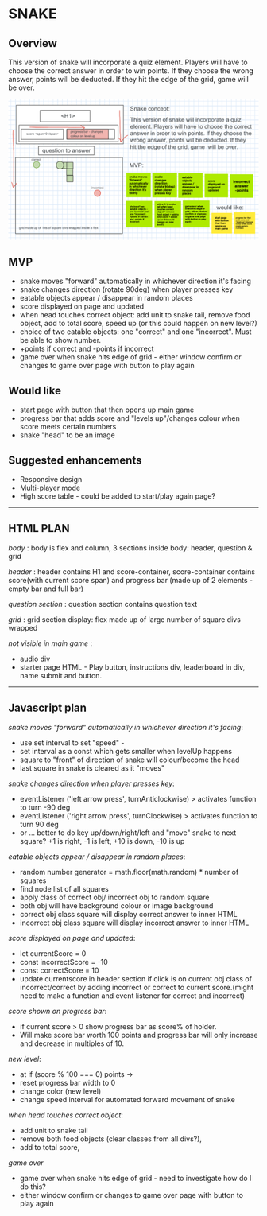 # SNAKE

## Overview
This version of snake will incorporate a quiz element. Players will have to choose the correct answer in order to win points. If they choose the wrong answer, points will be deducted. If they hit the edge of the grid, game  will be over.

![snake plan](/plan/Wireframe.png)

## MVP
* snake moves "forward" automatically in whichever direction it's facing
* snake changes direction (rotate 90deg) when player presses key
* eatable objects appear / disappear in random places
* score displayed on page and updated
* when head touches correct object: add unit to snake tail, remove food object, add to total score, speed up (or this could happen on new level?)
* choice of two eatable objects: one "correct" and one "incorrect". Must be able to show number.
* +points if correct and -points if incorrect
* game over when snake hits edge of grid - either window confirm or changes to game over page with button to play again

## Would like
* start page with button that then opens up main game
* progress bar that adds score and "levels up"/changes colour when score meets certain numbers
* snake "head" to be an image

## Suggested enhancements
* Responsive design
* Multi-player mode
* High score table - could be added to start/play again page?

---
## HTML PLAN
_body_ :
 body is flex and column,
3 sections inside body: header, question & grid

_header_ :
 header contains H1 and score-container,
score-container contains score(with current score span) and progress bar (made up of 2 elements - empty bar and full bar)

_question section_ :
 question section contains question text

_grid_ :
 grid section display: flex made up of large number of square divs wrapped

_not visible in main game_ :
 * audio div
 * starter page HTML - Play button, instructions div, leaderboard in div, name submit and button.

---
## Javascript plan
_snake moves "forward" automatically in whichever direction it's facing_: 
* use set interval to set "speed" - 
* set interval as a const which gets smaller when levelUp happens
* square to "front" of direction of snake will colour/become the head
* last square in snake is cleared as it "moves"

_snake changes direction when player presses key_:
* eventListener ('left arrow press', turnAnticlockwise) > activates function to turn -90 deg
* eventListener ('right arrow press', turnClockwise) > activates function to turn 90 deg
* or ... better to do key up/down/right/left and "move" snake to next square? +1 is right, -1 is left, +10 is down, -10 is up

_eatable objects appear / disappear in random places_:
* random number generator = math.floor(math.random) * number of squares
* find node list of all squares
* apply class of correct obj/ incorrect obj to random square
* both obj will have background colour or image background
* correct obj class square will display correct answer to inner HTML
* incorrect obj class square will display incorrect answer to inner HTML

_score displayed on page and updated_:
* let currentScore = 0
* const incorrectScore = -10
* const correctScore = 10
* update currentscore in header section if click is on current obj class of incorrect/correct by adding incorrect or correct to current score.(might need to make a function and event listener for correct and incorrect)

_score shown on progress bar_:
* if current score > 0 show progress bar as score% of holder. 
* Will make score bar worth 100 points and progress bar will only increase and decrease in multiples of 10.

_new level_:
* at if (score % 100 === 0) points ->
* reset progress bar width to 0
* change color (new level)
* change speed interval for automated forward movement of snake

_when head touches correct object_:
* add unit to snake tail
* remove both food objects (clear classes from all divs?), 
* add to total score,

_game over_
* game over when snake hits edge of grid - need to investigate how do I do this?
* either window confirm or changes to game over page with button to play again